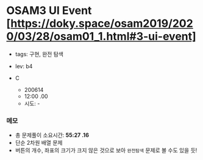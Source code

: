 # OSAM3 UI Event [https://doky.space/osam2019/2020/03/28/osam01_1.html#3-ui-event]
 - tags: 구현, 완전 탐색
 - lev: b4

- C
  - 200614
  - 12:00 .00
  - 시도: -


### 메모
 - 총 문제풀이 소요시간: **55:27 .16**
 - 단순 2차원 배열 문제
 - 버튼의 개수, 좌표의 크기가 크지 않은 것으로 보아 `완전탐색` 문제로 볼 수도 있을 듯!